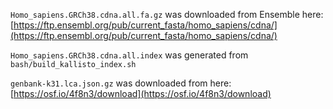 `Homo_sapiens.GRCh38.cdna.all.fa.gz` was downloaded from Ensemble here: [https://ftp.ensembl.org/pub/current_fasta/homo_sapiens/cdna/](https://ftp.ensembl.org/pub/current_fasta/homo_sapiens/cdna/)

`Homo_sapiens.GRCh38.cdna.all.index` was generated from `bash/build_kallisto_index.sh`

`genbank-k31.lca.json.gz` was downloaded from here: [https://osf.io/4f8n3/download](https://osf.io/4f8n3/download)